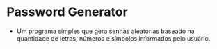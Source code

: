 # Password Generator
* Um programa simples que gera senhas aleatórias baseado na quantidade de letras, números e símbolos informados pelo usuário. 
